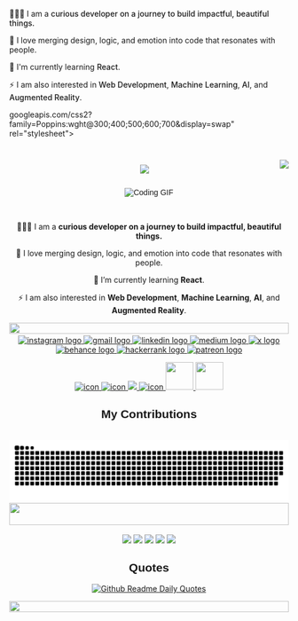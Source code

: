 <link href="htt<div align="center" style="font-family: 'Poppins', sans-serif;">
 
 🧑🏻‍💻 I am a <span style="font-weight:500">curious developer on a journey to build impactful, beautiful things.</span>
 
 🚀 I love merging design, logic, and emotion into code that resonates with people.

🌱 I'm currently learning <span style="font-weight:500">React</span>.

⚡ I am also interested in <span style="font-weight:500">Web Development</span>, <span style="font-weight:500">Machine Learning</span>, <span style="font-weight:500">AI</span>, and <span style="font-weight:500">Augmented Reality</span>.

</div>googleapis.com/css2?family=Poppins:wght@300;400;500;600;700&display=swap" rel="stylesheet">

<div style="font-family: 'Poppins', sans-serif;">

<img align="right" src="https://visitor-badge.laobi.icu/badge?page_id=MSB-io.MSB-io"/>

<h1 align="center">
<img src="https://readme-typing-svg.herokuapp.com/?font=Poppins&weight=600&size=35&center=true&vCenter=true&width=500&height=70&duration=3300&lines=Hola+Amigo!+👋;+I'm+Manthan+Bhosale!;" /></h1>

<p align="center">
  <img src="https://media.tenor.com/GfSX-u7VGM4AAAAC/coding.gif" alt="Coding GIF">
</p>
</div>
<br/>

<div align="center">
 
 🧑🏻‍💻 I am a **curious developer on a journey to build impactful, beautiful things.**
 
 🚀 I love merging design, logic, and emotion into code that resonates with people.

🌱 I’m currently learning **React**.

⚡ I am also interested in **Web Development**, **Machine Learning**, **AI**, and **Augmented Reality**.

</div>

<img src="https://i.imgur.com/dBaSKWF.gif" height="20" width="100%">

<div align="center">
  <a href="https://www.instagram.com/only.msb/" target="_blank">
    <img src="https://img.shields.io/static/v1?message=Instagram&logo=instagram&label=&color=E4405F&logoColor=white&labelColor=&style=for-the-badge" height="31" alt="instagram logo"  />
  </a>
  <a href="https://mail.google.com/mail/?view=cm&fs=1&to=cryptomb2006@gmail.com" target="_blank">
    <img src="https://img.shields.io/static/v1?message=Gmail&logo=gmail&label=&color=D14836&logoColor=white&labelColor=&style=for-the-badge" height="31" alt="gmail logo"  />
  </a>
  <a href="https://www.linkedin.com/in/msb-io" target="_blank">
    <img src="https://img.shields.io/static/v1?message=LinkedIn&logo=linkedin&label=&color=0077B5&logoColor=white&labelColor=&style=for-the-badge" height="31" alt="linkedin logo"  />
  </a>
  <a href="#" target="_blank">
    <img src="https://img.shields.io/static/v1?message=Medium&logo=medium&label=&color=12100E&logoColor=white&labelColor=&style=for-the-badge" height="31" alt="medium logo" />
  </a>
  <a href="https://x.com/Msb_2006" target="_blank">
    <img src="https://img.shields.io/static/v1?message=X&logo=x&label=&color=000000&logoColor=white&labelColor=&style=for-the-badge" height="31" alt="x logo"  />
  </a>
  <a href="#" target="_blank">
    <img src="https://img.shields.io/static/v1?message=Behance&logo=behance&label=&color=1769ff&logoColor=white&labelColor=&style=for-the-badge" height="31" alt="behance logo"  />
  </a>
  <a href="#" target="_blank">
    <img src="https://img.shields.io/static/v1?message=HackerRank&logo=hackerrank&label=&color=2EC866&logoColor=white&labelColor=&style=for-the-badge" height="31" alt="hackerrank logo"  />
  </a>
  <a href="#" target="_blank">
    <img src="https://img.shields.io/static/v1?message=Patreon&logo=patreon&label=&color=F96854&logoColor=white&labelColor=&style=for-the-badge" height="31" alt="patreon logo"  />
  </a>
</div>

<p align="center">
  <a href="https://skillicons.dev">
    <img src="https://techstack-generator.vercel.app/python-icon.svg" alt="icon" width="50" height="50" />
    <img src="https://techstack-generator.vercel.app/cpp-icon.svg" alt="icon" width="60" height="60" />
    <img src="https://skillicons.dev/icons?i=git,github,c,vscode,blender,figma,mysql,typescript,html,css,wordpress&theme=light" />
    <img src="https://sp-ao.shortpixel.ai/client/to_auto,q_lossless,ret_img,w_300,h_300/https://fullsteam.mit.edu/wp-content/uploads/2020/03/ScratchLogo-300x300.png" alt="icon" width="50" height="50" />
    <img src="https://media.licdn.com/dms/image/D5612AQGny7xsSSLQ-A/article-cover_image-shrink_600_2000/0/1699480666080?e=2147483647&v=beta&t=3jmL98hJa2MwOmEPsQZ9t3zAH3CjBLEIL-ugNdJ31tY" width="50" height="50">
    <img src="https://www.appsheet.com/Content/img/material/appsheet_rebrand_logo.svg" width="50" height="50">
  </a>
</p>

<div align="center">
  <h2 style="font-family: 'Poppins', sans-serif; font-weight: 600;"> My Contributions </h2>
  <br>
  <picture>
    <source media="(prefers-color-scheme: dark)" srcset="https://raw.githubusercontent.com/platane/platane/output/github-contribution-grid-snake-dark.svg">
    <source media="(prefers-color-scheme: light)" srcset="https://raw.githubusercontent.com/platane/platane/output/github-contribution-grid-snake.svg">
    <img alt="snake eating my contributions" src="https://raw.githubusercontent.com/platane/platane/output/github-contribution-grid-snake.svg" />
  </picture>

</div>

<img src="https://i.imgur.com/dBaSKWF.gif" height="40" width="100%">

<div align="center">

![](https://github-readme-activity-graph.vercel.app/graph?username=MSB-io&bg_color=ffffff&color=0042aa&line=b88504&point=0061ff&area=true&area_color=f2c33f&hide_border=true)
![](http://github-profile-summary-cards.vercel.app/api/cards/repos-per-language?username=MSB-io&theme=solarized)
![](http://github-profile-summary-cards.vercel.app/api/cards/most-commit-language?username=MSB-io&theme=transparent)
![](http://github-profile-summary-cards.vercel.app/api/cards/stats?username=MSB-io&theme=transparent)
![](http://github-profile-summary-cards.vercel.app/api/cards/productive-time?username=MSB-io&theme=solarized&utcOffset=5.3)

</div>

<div align="center">
  <h2 style="font-family: 'Poppins', sans-serif; font-weight: 600;"> Quotes </h2>

[![Github Readme Daily Quotes](https://readme-daily-quotes.vercel.app/api?theme=vue)](https://github.com/cheehwatang/github-readme-daily-quotes)

</div>
</div>

<img src="https://i.imgur.com/dBaSKWF.gif" height="20" width="100%">
